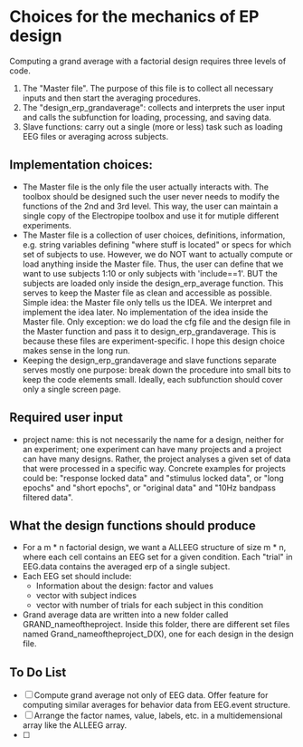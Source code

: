 # Choices for the mechanics of EP design #

Computing a grand average with a factorial design requires three levels of code.

1. The "Master file". The purpose of this file is to collect all necessary inputs and then start the averaging procedures. 
2. The "design_erp_grandaverage": collects and interprets the user input and calls the subfunction for loading, processing, and saving data.
3. Slave functions: carry out a single (more or less) task such as loading EEG files or averaging across subjects.

## Implementation choices: ##

- The Master file is the only file the user actually interacts with. The toolbox should be designed such the user never needs to modify the functions of the 2nd and 3rd level. This way, the user can maintain a single copy of the Electropipe toolbox and use it for mutiple different experiments.
- The Master file is a collection of user choices, definitions, information, e.g. string variables defining "where stuff is located" or specs for which set of subjects to use. However, we do NOT want to actually compute or load anything inside the Master file. Thus, the user can define that we want to use subjects 1:10 or only subjects with 'include==1'. BUT the subjects are loaded only inside the design_erp_average function. This serves to keep the Master file as clean and accessible as possible. Simple idea: the Master file only tells us the IDEA. We interpret and implement the idea later. No implementation of the idea inside the Master file. Only exception: we do load the cfg file and the design file in the Master function and pass it to design_erp_grandaverage. This is because these files are experiment-specific. I hope this design choice makes sense in the long run.
- Keeping the design_erp_grandaverage and slave functions separate serves mostly one purpose: break down the procedure into small bits to keep the code elements small. Ideally, each subfunction should cover only a single screen page.

## Required user input ##
- project name: this is not necessarily the name for a design, neither for an experiment; one experiment can have many projects and a project can have many designs. Rather, the project analyses a given set of data that were processed in a specific way. Concrete examples for projects could be: "response locked data" and "stimulus locked data", or "long epochs" and "short epochs", or "original data" and "10Hz bandpass filtered data".

## What the design functions should produce
- For a m * n factorial design, we want a ALLEEG structure of size m * n, where each cell contains an EEG set for a given condition. Each "trial" in EEG.data contains the averaged erp of a single subject.
- Each EEG set should include:
   - Information about the design: factor and values
   - vector with subject indices
   - vector with number of trials for each subject in this condition
- Grand average data are written into a new folder called GRAND_nameoftheproject. Inside this folder, there are different set files named Grand_nameoftheproject_D(X), one for each design in the design file.


##  To Do List  ##
- [ ] Compute grand average not only of EEG data. Offer feature for computing similar averages for behavior data from EEG.event structure.
- [ ] Arrange the factor names, value, labels, etc. in a multidemensional array like the ALLEEG array.
- [ ] 


